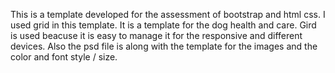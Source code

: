 This is a template developed for the  assessment of bootstrap and html css. I used grid in this template. It is a template for the dog health and care.
Gird is used beacuse it is easy to manage it for the responsive and different devices.
Also the psd file is along with the template for the images and the color and font style / size.
